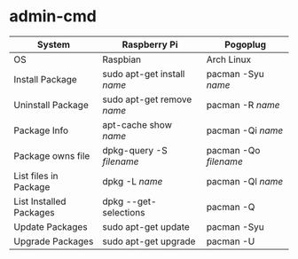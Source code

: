 # admin-cmd

System | Raspberry Pi | Pogoplug 
-------|--------------|-----------
  OS   | Raspbian     | Arch Linux
Install Package | sudo apt-get install *name* | pacman -Syu *name* |
Uninstall Package | sudo apt-get remove *name* | pacman -R *name* |
Package Info | apt-cache show *name*  | pacman -Qi *name* |
Package owns file | dpkg-query -S *filename* | pacman -Qo *filename* |
List files in Package | dpkg -L *name* | pacman -Ql *name* |
List Installed Packages |dpkg --get-selections | pacman -Q |
Update Packages | sudo apt-get update | pacman -Syu |
Upgrade Packages| sudo apt-get upgrade | pacman -U |
